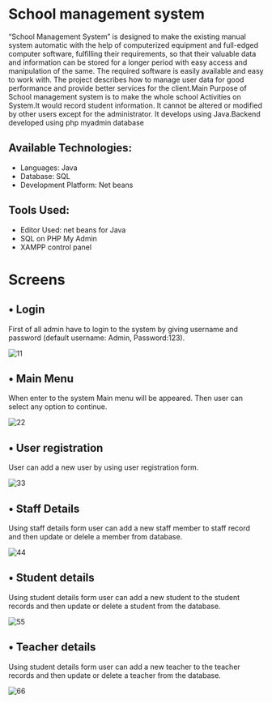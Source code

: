 # School management system
“School Management System” is designed to make the existing manual system automatic with the 
help of computerized equipment and full-edged computer software, fulfilling their requirements, 
so that their valuable data and information can be stored for a longer period with easy access and 
manipulation of the same. The required software is easily available and easy to work with. The 
project describes how to manage user data for good performance and provide better services for 
the client.Main Purpose of School management system is to make the whole school Activities on System.It would record student information. 
It cannot be altered or modified by other users except for the administrator. 
It develops using Java.Backend developed using php myadmin database

## Available Technologies:
* Languages: Java
* Database: SQL
* Development Platform: Net beans

## Tools Used: 
* Editor Used: net beans for Java
* SQL on PHP My Admin 
* XAMPP control panel

# Screens

## • Login
First of all admin have to login to the system by giving username and password (default username: 
Admin, Password:123).

![11](https://user-images.githubusercontent.com/84343511/220136706-2b65af93-823d-4233-beb7-e820a3ff27dc.png)

## • Main Menu
When enter to the system Main menu will be appeared. Then user can select any option to continue.

![22](https://user-images.githubusercontent.com/84343511/220136718-9a272093-3472-46eb-b94c-c5a8803e1bdc.png)

## • User registration
User can add a new user by using user registration form.

![33](https://user-images.githubusercontent.com/84343511/220136727-478c8172-eac4-41e0-a91e-4443cb71966e.png)

## • Staff Details
Using staff details form user can add a new staff member to staff record and then update or delele a 
member from database.

![44](https://user-images.githubusercontent.com/84343511/220136729-a6b054b5-6fef-46fc-bc2c-cb4dd82de863.png)

## • Student details
Using student details form user can add a new student to the student records and then update or delete
a student from the database.

![55](https://user-images.githubusercontent.com/84343511/220136730-68e30a27-b3b6-4123-a83f-1b4e42c949de.png)

## • Teacher details
Using student details form user can add a new teacher to the teacher records and then update or delete
a teacher from the database.

![66](https://user-images.githubusercontent.com/84343511/220136732-9bcc05bd-53ad-4b6a-90eb-13290c681193.png)
